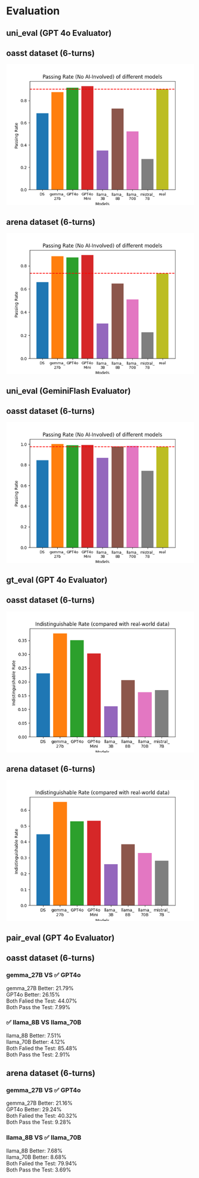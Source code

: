 # Evaluation

## uni_eval (GPT 4o Evaluator)

## oasst dataset (6-turns)
![oasst_6_uni_eval_graph](./result_summary_oasst/GPT4o_Evaluator/uni_eval.png)  

## arena dataset (6-turns)
![arena_6_uni_eval_graph](./result_summary_arena/GPT4o_Evaluator/uni_eval.png)


## uni_eval (GeminiFlash Evaluator)

## oasst dataset (6-turns)
![oasst_6_GeminiFlash_Evaluator_uni_eval_graph](./result_summary_oasst/GeminiFlash_Evaluator/uni_eval.png)  



## gt_eval (GPT 4o Evaluator)
## oasst dataset (6-turns)
![oasst_6_gt_eval_graph](./result_summary_oasst/GPT4o_Evaluator/gt_eval.png)  

## arena dataset (6-turns)
![arena_6_gt_eval_graph](./result_summary_arena/GPT4o_Evaluator/gt_eval.png) 


## pair_eval (GPT 4o Evaluator)

## oasst dataset (6-turns)  

### gemma_27B VS ✅ GPT4o
gemma_27B Better: 21.79%  
GPT4o Better: 26.15%  
Both Falied the Test: 44.07%  
Both Pass the Test: 7.99%


### ✅ llama_8B VS llama_70B
llama_8B Better: 7.51%  
llama_70B Better: 4.12%  
Both Falied the Test: 85.48%  
Both Pass the Test: 2.91%

## arena dataset (6-turns)  

### gemma_27B VS ✅ GPT4o
gemma_27B Better: 21.16%  
GPT4o Better: 29.24%  
Both Falied the Test: 40.32%  
Both Pass the Test: 9.28%  


### llama_8B VS ✅ llama_70B
llama_8B Better: 7.68%  
llama_70B Better: 8.68%  
Both Falied the Test: 79.94%  
Both Pass the Test: 3.69%  
